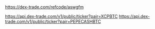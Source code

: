 https://dex-trade.com/refcode/aswgfm

https://api.dex-trade.com/v1/public/ticker?pair=XCPBTC
https://api.dex-trade.com/v1/public/ticker?pair=PEPECASHBTC